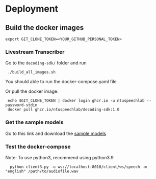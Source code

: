 # Deployment

## Build the docker images

    export GIT_CLONE_TOKEN=<YOUR_GITHUB_PERSONAL_TOKEN>

### Livestream Transcriber
  Go to the `decoding-sdk/` folder and run
  
     ./build_all_images.sh
     
  You should able to run the docker-compose.yaml file
  
  Or pull the docker image:

     echo $GIT_CLONE_TOKEN | docker login ghcr.io -u ntuspeechlab --password-stdin
     docker pull ghcr.io/ntuspeechlab/decoding-sdk:1.0
  

### Get the sample models
  
  Go to this link and download the [sample models](https://www.dropbox.com/sh/t4er3duqizbbxfs/AADMhYjUltQhDv9Of8Eh88TFa?dl=0)
  
  
### Test the docker-compose

Note: To use python3, recommend using python3.9
  
      python client3.py -u ws://localhost:8010/client/ws/speech -m "english" /path/to/audiofile.wav
  
  
